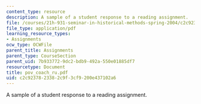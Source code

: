 ```yaml
---
content_type: resource
description: A sample of a student response to a reading assignment.
file: /courses/21h-931-seminar-in-historical-methods-spring-2004/c2c9237823382c9f3cf9200e437102a6_pov_coach_ru.pdf
file_type: application/pdf
learning_resource_types:
- Assignments
ocw_type: OCWFile
parent_title: Assignments
parent_type: CourseSection
parent_uid: 7b933772-9dc2-bdb9-492a-550e01885df7
resourcetype: Document
title: pov_coach_ru.pdf
uid: c2c92378-2338-2c9f-3cf9-200e437102a6
---
```

A sample of a student response to a reading assignment.

